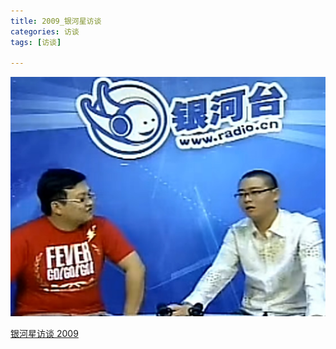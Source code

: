 ```yaml
---
title: 2009_银河星访谈
categories: 访谈
tags: [访谈]

---
```


![](https://raw.githubusercontent.com/rhenginium/image/main/Screenshot_20210325_020706.jpg)

[银河星访谈 2009]( https://www.bilibili.com/video/BV18i4y187ui?p=4)